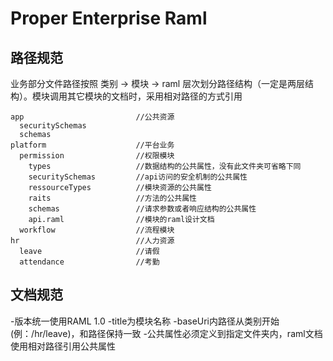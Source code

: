 Proper Enterprise Raml
=====================

路径规范
----------
业务部分文件路径按照 类别 -> 模块 -> raml 层次划分路径结构（一定是两层结构）。模块调用其它模块的文档时，采用相对路径的方式引用
```
app                         //公共资源
  securitySchemas
  schemas
platform                    //平台业务
  permission                //权限模块
    types                   //数据结构的公共属性，没有此文件夹可省略下同
    securitySchemas         //api访问的安全机制的公共属性
    ressourceTypes          //模块资源的公共属性
    raits                   //方法的公共属性
    schemas                 //请求参数或者响应结构的公共属性
    api.raml                //模块的raml设计文档
  workflow                  //流程模块
hr                          //人力资源
  leave                     //请假
  attendance                //考勤
```

文档规范
----------
-版本统一使用RAML 1.0
-title为模块名称
-baseUri内路径从类别开始(例：/hr/leave)，和路径保持一致
-公共属性必须定义到指定文件夹内，raml文档使用相对路径引用公共属性